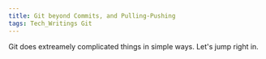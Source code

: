 ```yaml
---
title: Git beyond Commits, and Pulling-Pushing 
tags: Tech_Writings Git
---
```


Git does extreamely complicated things in simple ways. Let's jump right in. 